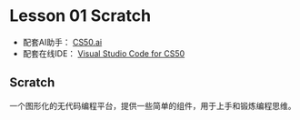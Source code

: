 # Lesson 01 Scratch

- 配套AI助手： [CS50.ai](https://cs50.ai/)
- 配套在线IDE： [Visual Studio Code for CS50](https://cs50.dev/)

## Scratch

一个图形化的无代码编程平台，提供一些简单的组件，用于上手和锻炼编程思维。